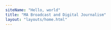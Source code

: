 ```yaml
---
siteName: "Hello, world"
title: "MA Broadcast and Digital Journalism"
layout: "layouts/home.html"
---
```


